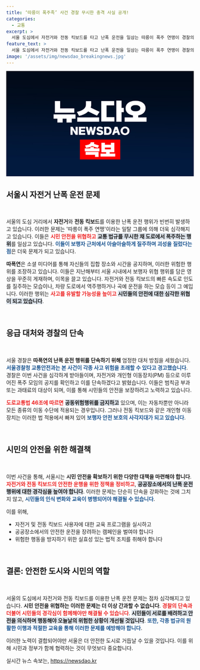```yaml
---
title: ‘따릉이 폭주족’ 사건 경찰 무시한 충격 사실 공개!
categories:
  - 교통
excerpt: >
  서울 도심에서 자전거와 전동 킥보드를 타고 난폭 운전을 일삼는 따릉이 폭주 연맹이 경찰의 단속에 도전장을 던졌다. 이들은 SNS를 통해 폭주 장소와 시간을 공개하며 시민 안전을 위협하고 있다. 경악을 금치 못할 그들의 행동, 지금 바로 확인하세요!
feature_text: >
  서울 도심에서 자전거와 전동 킥보드를 타고 난폭 운전을 일삼는 따릉이 폭주 연맹이 경찰의 단속에 도전장을 던졌다. 이들은 SNS를 통해 폭주 장소와 시간을 공개하며 시민 안전을 위협하고 있다. 경악을 금치 못할 그들의 행동, 지금 바로 확인하세요!
image: '/assets/img/newsdao_breakingnews.jpg'
---
```


<p><img src="/assets/img/newsdao_breakingnews.jpg" alt="bookingtag 속보" /></p>

<h2 data-ke-size="size26">서울시 자전거 난폭 운전 문제</h2>

<p data-ke-size="size16">&nbsp;</p>

<p>서울의 도심 거리에서 <b>자전거</b>와 <b>전동 킥보드</b>를 이용한 난폭 운전 행위가 빈번히 발생하고 있습니다. 이러한 문제는 '따릉이 폭주 연맹'이라는 일탈 그룹에 의해 더욱 심각해지고 있습니다. 이들은 <b><span style="color: #ee2323;">시민 안전을 위협하고</span></b> <b><span style="background-color: #21538527;">교통 법규를 무시한 채 도로에서 폭주하는 행위</span></b>를 일삼고 있습니다. <b><span style="color: #1a5490;">이들이 보행자 근처에서 아슬아슬하게 질주하며 괴성을 질렀다는 점</span></b>은 더욱 문제가 되고 있습니다.</p>

<p><b>따폭연</b>은 소셜 미디어를 통해 자신들의 집합 장소와 시간을 공지하며, 이러한 위험한 행위를 조장하고 있습니다. 이들은 지난해부터 서울 시내에서 보행자 위협 행위를 담은 영상을 꾸준히 게재하며, 이목을 끌고 있습니다. 자전거와 전동 킥보드의 빠른 속도로 인도를 질주하는 모습이나, 차량 도로에서 역주행하거나 곡예 운전을 하는 모습 등이 그 예입니다. 이러한 행위는 <b><span style="color: #ee2323;">사고를 유발할 가능성을 높이고</span></b> <b><span style="background-color: #21538527;">시민들의 안전에 대한 심각한 위협이 되고 있습니다</span></b>. </p>

<p data-ke-size="size16">&nbsp;</p>

<h2 data-ke-size="size26">응급 대처와 경찰의 단속</h2>

<p data-ke-size="size16">&nbsp;</p>

<p>서울 경찰은 <b>따폭연의 난폭 운전 행위를 단속하기 위해</b> 엄정한 대처 방침을 세웠습니다. <b><span style="color: #1a5490;">서울경찰청 교통안전과는 본 사건이 각종 사고 위험을 초래할 수 있다고 경고했습니다</span></b>. 경찰은 이번 사건을 심각하게 받아들이며, 자전거와 개인형 이동장치(PM) 등으로 이루어진 폭주 모임의 공지를 확인하고 이를 단속하겠다고 밝혔습니다. 이들은 범칙금 부과 또는 과태료의 대상이 되며, 이를 통해 시민들의 안전을 보장하려고 노력하고 있습니다.</p>

<p><b><span style="color: #ee2323;">도로교통법 46조에 따르면</span></b> <b><span style="background-color: #21538527;">공동위험행위를 금지하고</span></b> 있으며, 이는 자동차뿐만 아니라 모든 종류의 이동 수단에 적용되는 경우입니다. 그러나 전동 킥보드와 같은 개인형 이동장치는 이러한 법 적용에서 빠져 있어 <b><span style="color: #1a5490;">보행자 안전 보호의 사각지대가 되고 있습니다</span></b>. </p>

<p data-ke-size="size16">&nbsp;</p>

<h2 data-ke-size="size26">시민의 안전을 위한 해결책</h2>

<p data-ke-size="size16">&nbsp;</p>

<p>이번 사건을 통해, 서울시는 <b>시민 안전을 확보하기 위한 다양한 대책을 마련해야 합니다</b>. <b><span style="color: #ee2323;">자전거와 전동 킥보드의 안전한 운행을 위한 정책을 정비하고</span></b>, <b><span style="background-color: #21538527;">공공장소에서의 난폭 운전 행위에 대한 경각심을 높여야 합니다</span></b>. 이러한 문제는 단순히 단속을 강화하는 것에 그치지 않고, <b><span style="color: #1a5490;">시민들의 인식 변화와 교육이 병행되어야 해결될 수 있습니다</span></b>.</p>

<p>이를 위해, <ul>
<li>자전거 및 전동 킥보드 사용자에 대한 교육 프로그램을 실시하고</li>
<li>공공장소에서의 안전한 운전을 장려하는 캠페인을 벌여야 합니다</li>
<li>위험한 행동을 방지하기 위한 실효성 있는 법적 조치를 취해야 합니다</li>
</ul></p>

<p data-ke-size="size16">&nbsp;</p>

<h2 data-ke-size="size26">결론: 안전한 도시와 시민의 역할</h2>

<p data-ke-size="size16">&nbsp;</p>

<p>서울의 도심에서 자전거와 전동 킥보드를 이용한 난폭 운전 문제는 점차 심각해지고 있습니다. <b>시민 안전을 위협하는 이러한 문제는 더 이상 간과할 수 없습니다</b>. <b><span style="color: #ee2323;">경찰의 단속과 더불어 시민들의 경각심이 함께해야만 해결될 수 있습니다</span></b>. <b><span style="background-color: #21538527;">시민들이 서로를 배려하고 안전을 의식하며 행동해야 오늘날의 위험한 상황이 개선될 것입니다</span></b>. <b><span style="color: #1a5490;">또한, 각종 법규의 원활한 이행과 적절한 교육을 통해 이러한 문제를 예방해야 합니다</span></b>.</p>

<p>이러한 노력이 결합되어야만 서울은 더 안전한 도시로 거듭날 수 있을 것입니다. 이를 위해 시민과 정부가 함께 협력하는 것이 무엇보다 중요합니다.</p>
실시간 뉴스 속보는, <a href="https://newsdao.kr" rel="dofollow">https://newsdao.kr</a>



